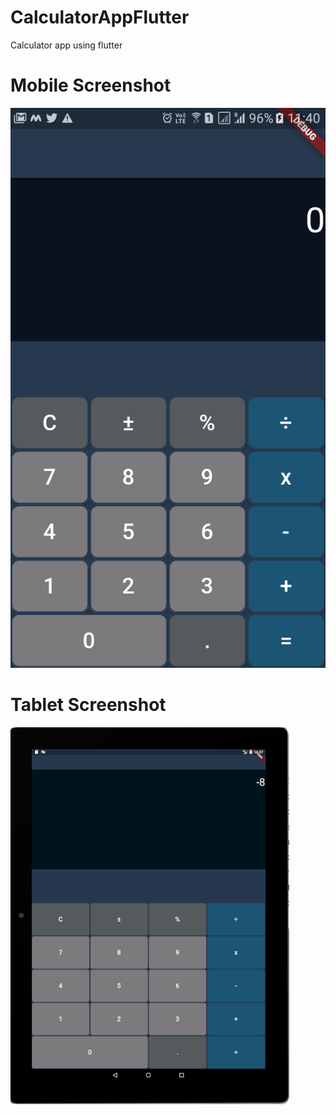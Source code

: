 # CalculatorAppFlutter
Calculator app using flutter

# Mobile Screenshot
![Mobile](./ScreenShots/mobile.png "mobile")

# Tablet Screenshot
![Tablet](./ScreenShots/tablet.png "tablet")
